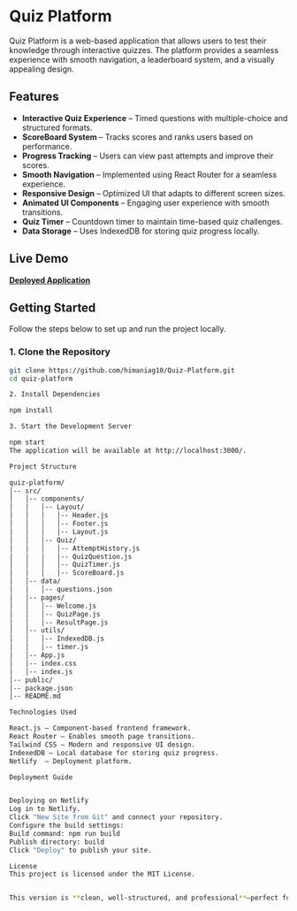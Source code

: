 # Quiz Platform

Quiz Platform is a web-based application that allows users to test their knowledge through interactive quizzes. The platform provides a seamless experience with smooth navigation, a leaderboard system, and a visually appealing design.

## Features

- **Interactive Quiz Experience** – Timed questions with multiple-choice and structured formats.
- **ScoreBoard System** – Tracks scores and ranks users based on performance.
- **Progress Tracking** – Users can view past attempts and improve their scores.
- **Smooth Navigation** – Implemented using React Router for a seamless experience.
- **Responsive Design** – Optimized UI that adapts to different screen sizes.
- **Animated UI Components** – Engaging user experience with smooth transitions.
- **Quiz Timer** – Countdown timer to maintain time-based quiz challenges.
- **Data Storage** – Uses IndexedDB for storing quiz progress locally.

## Live Demo

[**Deployed Application**](https://quizbrainblast.netlify.app/) 

## Getting Started

Follow the steps below to set up and run the project locally.

### 1. Clone the Repository

```bash
git clone https://github.com/himaniag10/Quiz-Platform.git
cd quiz-platform

2. Install Dependencies

npm install

3. Start the Development Server

npm start
The application will be available at http://localhost:3000/.

Project Structure

quiz-platform/
│-- src/
│   │-- components/
│   │   │-- Layout/
│   │   │   │-- Header.js
│   │   │   │-- Footer.js
│   │   │   │-- Layout.js
│   │   │-- Quiz/
│   │   │   │-- AttemptHistory.js
│   │   │   │-- QuizQuestion.js
│   │   │   │-- QuizTimer.js
│   │   │   │-- ScoreBoard.js
│   │-- data/
│   │   │-- questions.json
│   │-- pages/
│   │   │-- Welcome.js
│   │   │-- QuizPage.js
│   │   │-- ResultPage.js
│   │-- utils/
│   │   │-- IndexedDB.js
│   │   │-- timer.js
│   │-- App.js
│   │-- index.css
│   │-- index.js
│-- public/
│-- package.json
│-- README.md

Technologies Used

React.js – Component-based frontend framework.
React Router – Enables smooth page transitions.
Tailwind CSS – Modern and responsive UI design.
IndexedDB – Local database for storing quiz progress.
Netlify  – Deployment platform.

Deployment Guide


Deploying on Netlify
Log in to Netlify.
Click "New Site from Git" and connect your repository.
Configure the build settings:
Build command: npm run build
Publish directory: build
Click "Deploy" to publish your site.

License
This project is licensed under the MIT License.


This version is **clean, well-structured, and professional**—perfect for an internship submission. Let me know if you need any changes! 
